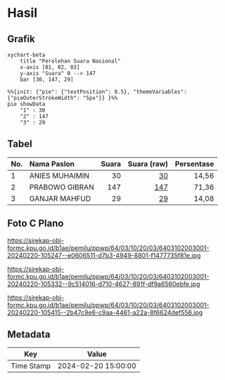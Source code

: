 # Hasil

## Grafik

```mermaid
xychart-beta
    title "Perolehan Suara Nasional"
    x-axis [01, 02, 03]
    y-axis "Suara" 0 --> 147
    bar [30, 147, 29]
```

```mermaid
%%{init: {"pie": {"textPosition": 0.5}, "themeVariables": {"pieOuterStrokeWidth": "5px"}} }%%
pie showData
    "1" : 30
    "2" : 147
    "3" : 29
```

## Tabel

| No. | Nama Paslon    | Suara | Suara (raw) | Persentase |
|:--- |:-------------- | -----:| -----------:| ----------:|
| 1   | ANIES MUHAIMIN | 30    | [30][p-1]   | 14,56      |
| 2   | PRABOWO GIBRAN | 147   | [147][p-2]  | 71,36      |
| 3   | GANJAR MAHFUD  | 29    | [29][p-3]   | 14,08      |


[p-1]: https://github.com/gigit-pemilu/pemilu-2024/blob/main/pilpres/hitung-suara/sub/64-kalimantan-timur/sub/03-berau/sub/10-tabalar/sub/2003-tubaan/sub/001-tps/sub/paslon-1.txt
[p-2]: https://github.com/gigit-pemilu/pemilu-2024/blob/main/pilpres/hitung-suara/sub/64-kalimantan-timur/sub/03-berau/sub/10-tabalar/sub/2003-tubaan/sub/001-tps/sub/paslon-2.txt
[p-3]: https://github.com/gigit-pemilu/pemilu-2024/blob/main/pilpres/hitung-suara/sub/64-kalimantan-timur/sub/03-berau/sub/10-tabalar/sub/2003-tubaan/sub/001-tps/sub/paslon-3.txt

## Foto C Plano

https://sirekap-obj-formc.kpu.go.id/b1ae/pemilu/ppwp/64/03/10/20/03/6403102003001-20240220-105247--e0606511-d7b3-4949-8801-f1477735f81e.jpg

https://sirekap-obj-formc.kpu.go.id/b1ae/pemilu/ppwp/64/03/10/20/03/6403102003001-20240220-105332--9c514016-d710-4627-891f-df9a6560ebfe.jpg

https://sirekap-obj-formc.kpu.go.id/b1ae/pemilu/ppwp/64/03/10/20/03/6403102003001-20240220-105415--2b47c9e6-c9aa-4461-a22a-8f6624def556.jpg


## Metadata

| Key        | Value               |
| ---------- | ------------------- |
| Time Stamp | 2024-02-20 15:00:00 |



